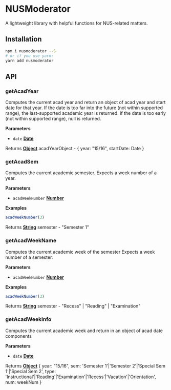 # NUSModerator

A lightweight library with helpful functions for NUS-related matters.

## Installation

```sh
npm i nusmoderator --S
# or if you use yarn:
yarn add nusmoderator
```

## API

### getAcadYear

Computes the current acad year and return an object of acad year and start date for that year.
If the date is too far into the future (not within supported range),
the last-supported academic year is returned.
If the date is too early (not within supported range), null is returned.

**Parameters**

-   `date` **[Date](https://developer.mozilla.org/en-US/docs/Web/JavaScript/Reference/Global_Objects/Date)** 

Returns **[Object](https://developer.mozilla.org/en-US/docs/Web/JavaScript/Reference/Global_Objects/Object)** acadYearObject - { year: "15/16", startDate: Date }

### getAcadSem

Computes the current academic semester.
Expects a week number of a year.

**Parameters**

-   `acadWeekNumber` **[Number](https://developer.mozilla.org/en-US/docs/Web/JavaScript/Reference/Global_Objects/Number)** 

**Examples**

```javascript
acadWeekNumber(3)
```

Returns **[String](https://developer.mozilla.org/en-US/docs/Web/JavaScript/Reference/Global_Objects/String)** semester - "Semester 1"

### getAcadWeekName

Computes the current academic week of the semester
Expects a week number of a semester.

**Parameters**

-   `acadWeekNumber` **[Number](https://developer.mozilla.org/en-US/docs/Web/JavaScript/Reference/Global_Objects/Number)** 

**Examples**

```javascript
acadWeekNumber(3)
```

Returns **[String](https://developer.mozilla.org/en-US/docs/Web/JavaScript/Reference/Global_Objects/String)** semester - "Recess" | "Reading" | "Examination"

### getAcadWeekInfo

Computes the current academic week and return in an object of acad date components

**Parameters**

-   `date` **[Date](https://developer.mozilla.org/en-US/docs/Web/JavaScript/Reference/Global_Objects/Date)** 

Returns **[Object](https://developer.mozilla.org/en-US/docs/Web/JavaScript/Reference/Global_Objects/Object)** {
year: "15/16",
sem: 'Semester 1'|'Semester 2'|'Special Sem 1'|'Special Sem 2',
type: 'Instructional'|'Reading'|'Examination'|'Recess'|'Vacation'|'Orientation',
num: weekNum
}
